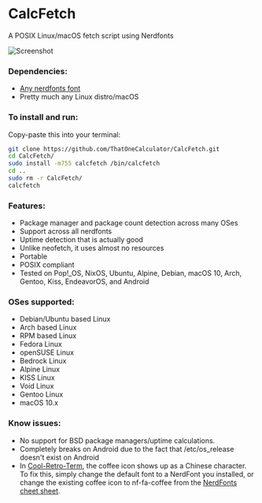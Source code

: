 # CalcFetch
 A POSIX Linux/macOS fetch script using Nerdfonts

![Screenshot](https://i.imgur.com/uYHWrvm.png)

### Dependencies:

- [Any nerdfonts font](https://www.nerdfonts.com/font-downloads)
- Pretty much any Linux distro/macOS

### To install and run:

Copy-paste this into your terminal:
```sh
git clone https://github.com/ThatOneCalculator/CalcFetch.git
cd CalcFetch/
sudo install -m755 calcfetch /bin/calcfetch
cd ..
sudo rm -r CalcFetch/
calcfetch
```

### Features:
- Package manager and package count detection across many OSes
- Support across all nerdfonts
- Uptime detection that is actually good
- Unlike neofetch, it uses almost no resources
- Portable
- POSIX compliant
- Tested on Pop!_OS, NixOS, Ubuntu, Alpine, Debian, macOS 10, Arch, Gentoo, Kiss, EndeavorOS, and Android

### OSes supported:
- Debian/Ubuntu based Linux
- Arch based Linux
- RPM based Linux
- Fedora Linux
- openSUSE Linux
- Bedrock Linux
- Alpine Linux
- KISS Linux
- Void Linux
- Gentoo Linux
- macOS 10.x

### Know issues:

- No support for BSD package managers/uptime calculations.
- Completely breaks on Android due to the fact that /etc/os_release doesn't exist on Android
- In [Cool-Retro-Term](https://github.com/Swordfish90/cool-retro-term), the coffee icon shows up as a Chinese character. To fix this, simply change the default font to a NerdFont you installed, or change the existing coffee icon to nf-fa-coffee from the [NerdFonts cheet sheet](https://www.nerdfonts.com/cheat-sheet).
